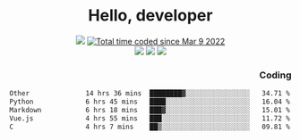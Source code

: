 # <div align='center' >Hello, developer</div>

<div align='center'>
  <a ><img src="https://img.shields.io/badge/dynamic/json?url=https%3A%2F%2Fapi.swo.moe%2Fstats%2Fgithub%2FFree-Aaron-Li&query=count&color=181717&label=GitHub&labelColor=282c34&logo=github&suffix=+follows&cacheSeconds=3600"></a>
  <a href="https://wakatime.com/@fe40087f-8eae-48dc-9950-ad0633db1591"><img src="https://wakatime.com/badge/user/fe40087f-8eae-48dc-9950-ad0633db1591.svg" alt="Total time coded since Mar 9 2022" /></a>
</div>
<div align='center'>
  <a><img src="https://img.shields.io/badge/Rookie-blue?style=plastic&logo=c&logoColor=blue&labelColor=F5B7DB"></a>
  <a><img src="https://img.shields.io/badge/Rookie-blue?style=plastic&logo=c%2B%2B&logoColor=blue&labelColor=F5B7DB"></a> 
  <a><img src="https://img.shields.io/badge/Rookie-blue?style=plastic&logo=python&logoColor=blue&labelColor=F5B7DB"></a> 
</div>

<div align='right'>
  <h3>Coding</h3>
</div>

<!--START_SECTION:waka-->

```txt
Other              14 hrs 36 mins  ████████▓░░░░░░░░░░░░░░░░   34.71 %
Python             6 hrs 45 mins   ████░░░░░░░░░░░░░░░░░░░░░   16.04 %
Markdown           6 hrs 18 mins   ███▓░░░░░░░░░░░░░░░░░░░░░   15.01 %
Vue.js             4 hrs 55 mins   ███░░░░░░░░░░░░░░░░░░░░░░   11.72 %
C                  4 hrs 7 mins    ██▒░░░░░░░░░░░░░░░░░░░░░░   09.81 %
```

<!--END_SECTION:waka-->




